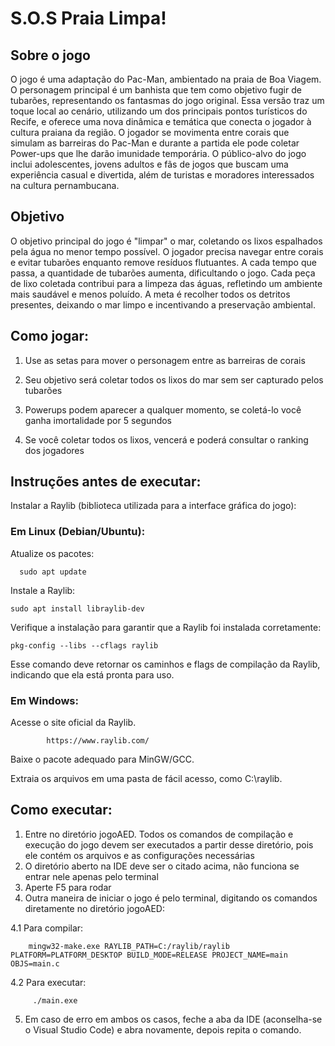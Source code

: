 # S.O.S Praia Limpa!

## Sobre o jogo 

O jogo é uma adaptação do Pac-Man, ambientado na praia de Boa Viagem. O personagem principal é um banhista que tem como objetivo fugir de tubarões, representando os fantasmas do jogo original.
Essa versão traz um toque local ao cenário, utilizando um dos principais pontos turísticos do Recife, e oferece uma nova dinâmica e temática que conecta o jogador à cultura praiana da região. 
O jogador se movimenta entre corais que simulam as barreiras do Pac-Man e durante a partida ele pode coletar Power-ups que lhe darão imunidade temporária. 
O público-alvo do jogo inclui adolescentes, jovens adultos e fãs de jogos que buscam uma experiência casual e divertida, além de turistas e moradores interessados na cultura pernambucana.


## Objetivo

O objetivo principal do jogo é "limpar" o mar, coletando os lixos espalhados pela água no menor tempo possível. O jogador precisa navegar entre corais e evitar tubarões enquanto remove resíduos flutuantes. A cada tempo que passa, a quantidade de tubarões aumenta, dificultando o jogo.
Cada peça de lixo coletada contribui para a limpeza das águas, refletindo um ambiente mais saudável e menos poluído.
A meta é recolher todos os detritos presentes, deixando o mar limpo e incentivando a preservação ambiental.

## Como jogar:

1. Use as setas para mover o personagem entre as barreiras de corais

2. Seu objetivo será coletar todos os lixos do mar sem ser capturado pelos tubarões

3. Powerups podem aparecer a qualquer momento, se coletá-lo você ganha imortalidade por 5 segundos

4. Se você coletar todos os lixos, vencerá e poderá consultar o ranking dos jogadores

## Instruções antes de executar:
Instalar a Raylib (biblioteca utilizada para a interface gráfica do jogo):
&nbsp;

### Em Linux (Debian/Ubuntu):
Atualize os pacotes:

      sudo apt update

Instale a Raylib:

    sudo apt install libraylib-dev

Verifique a instalação para garantir que a Raylib foi instalada corretamente:

    pkg-config --libs --cflags raylib

Esse comando deve retornar os caminhos e flags de compilação da Raylib, indicando que ela está pronta para uso.
&nbsp;
&nbsp;

### Em Windows:
Acesse o site oficial da Raylib.

            https://www.raylib.com/

Baixe o pacote adequado para MinGW/GCC.
&nbsp;

Extraia os arquivos em uma pasta de fácil acesso, como C:\raylib.
&nbsp;

## Como executar:
1. Entre no diretório jogoAED. Todos os comandos de compilação e execução do jogo devem ser executados a partir desse diretório, pois ele contém os arquivos e as configurações necessárias
2. O diretório aberto na IDE deve ser o citado acima, não funciona se entrar nele apenas pelo terminal
3. Aperte F5 para rodar
4. Outra maneira de iniciar o jogo é pelo terminal, digitando os comandos diretamente no diretório jogoAED:
  &nbsp;

4.1 Para compilar: 

        mingw32-make.exe RAYLIB_PATH=C:/raylib/raylib PLATFORM=PLATFORM_DESKTOP BUILD_MODE=RELEASE PROJECT_NAME=main OBJS=main.c
  
4.2 Para executar:
  
         ./main.exe
 
5. Em caso de erro em ambos os casos, feche a aba da IDE (aconselha-se o Visual Studio Code) e abra novamente, depois repita o comando.
   




